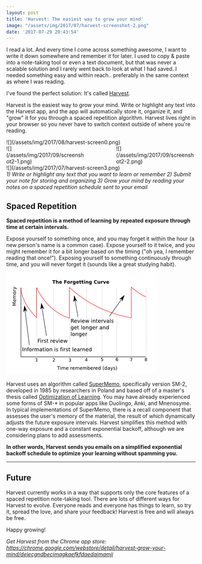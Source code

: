 ```yaml
---
layout: post
title: 'Harvest: The easiest way to grow your mind'
image: "/assets/img/2017/07/harvest-screenshot-2.png"
date: '2017-07-29 20:43:54'
---
```


I read a lot. And every time I come across something awesome, I want to write it down somewhere and remember it for later. I used to copy & paste into a note-taking tool or even a text document, but that was never a scalable solution and I rarely went back to look at what I had saved. I needed something easy and within reach.. preferably in the same context as where I was reading.

I've found the perfect solution: It's called [Harvest](https://chrome.google.com/webstore/detail/harvest-grow-your-mind/dejecgndbecimagkaefkfdaedaimamji).

Harvest is the easiest way to grow your mind. Write or highlight any text into the Harvest app, and the app will automatically store it, organize it, and "grow" it for you through a spaced repetition algorithm. Harvest lives right in your browser so you never have to switch context outside of where you're reading.

<div style="width:100%;display:inline-block">
![](/assets/img/2017/08/harvest-screen0.png)
</div>
<div style="width:42%;float:left">
![](/assets/img/2017/09/screenshot2-1.png)
</div>
<div style="width:42%;float:right">
![](/assets/img/2017/09/screenshot2-2.png)
</div>
<div style="width:100%;display:inline-block">
![](/assets/img/2017/07/harvest-screen3.png)
</div>
<span style="font-style:italic">
1) Write or highlight any text that you want to learn or remember
2) Submit your note for storing and organizing
3) Grow your mind by reading your notes on a spaced repetition schedule sent to your email
</span>

<br />

## Spaced Repetition

**Spaced repetition is a method of learning by repeated exposure through time at certain intervals.**

Expose yourself to something once, and you may forget it within the hour (a new person's name is a common case). Expose yourself to it twice, and you might remember it for a bit longer based on the timing ("oh yea, I remember reading that once!"). Exposing yourself to something continuously through time, and you will never forget it (sounds like a great studying habit).

![](/assets/img/2017/07/forgetting-curve.png)

Harvest uses an algorithm called [SuperMemo](https://en.wikipedia.org/wiki/SuperMemo), specifically version SM-2, developed in 1985 by researchers in Poland and based off of a master's thesis called [Optimization of Learning](https://www.supermemo.com/english/ol.htm). You may have already experienced some forms of SM-* in popular apps like Duolingo, Anki, and Mnenosyme. In typical implementations of SuperMemo, there is a recall component that assesses the user's memory of the material, the result of which dynamically adjusts the future exposure intervals. Harvest simplifies this method with one-way exposure and a constant exponential backoff, although we are considering plans to add assessments.

**In other words, Harvest sends you emails on a simplified exponential backoff schedule to optimize your learning without spamming you.**

---

## Future

Harvest currently works in a way that supports only the core features of a spaced repetition note-taking tool. There are lots of different ways for Harvest to evolve. Everyone reads and everyone has things to learn, so try it, spread the love, and share your feedback! Harvest is free and will always be free.

Happy growing!

*Get Harvest from the Chrome app store: https://chrome.google.com/webstore/detail/harvest-grow-your-mind/dejecgndbecimagkaefkfdaedaimamji*